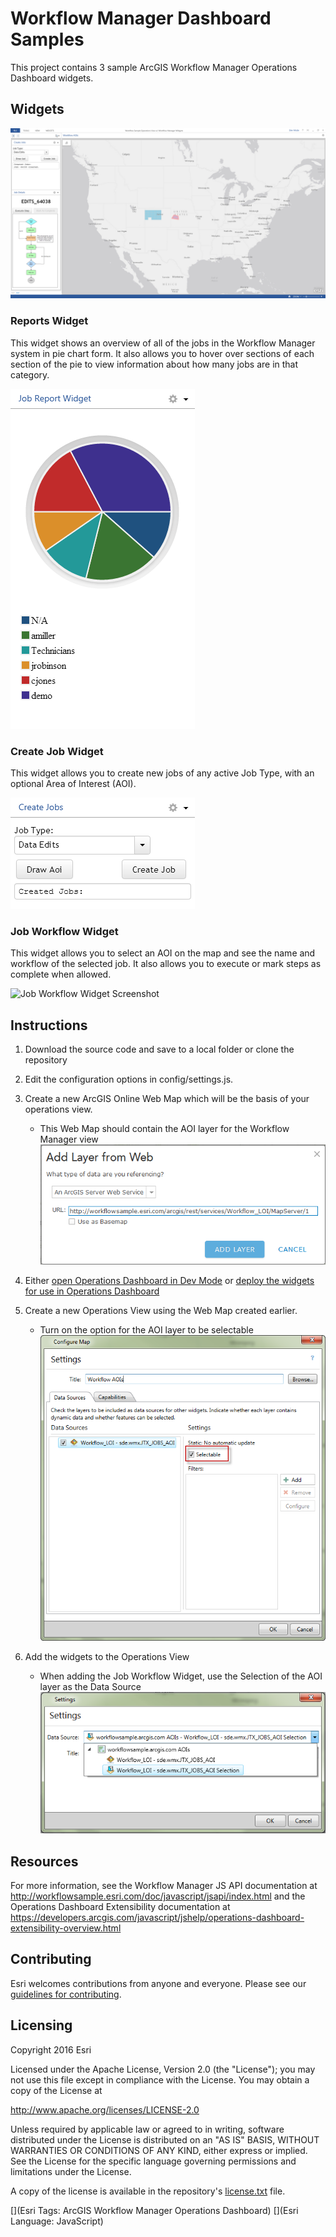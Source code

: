 # Workflow Manager Dashboard Samples

This project contains 3 sample ArcGIS Workflow Manager Operations Dashboard widgets.

Widgets
-------

![Operations Dashboard Screenshot](doc/screenshots/OperationsDashboard.png)

### Reports Widget

This widget shows an overview of all of the jobs in the Workflow Manager system in pie chart form.
It also allows you to hover over sections of each section of the pie to view information about how many jobs are in that category.

![Reports Widget Screenshot](/doc/screenshots/ReportWidget.png)

### Create Job Widget

This widget allows you to create new jobs of any active Job Type, with an optional Area of Interest (AOI).

![Create Job Widget Screenshot](/doc/screenshots/CreateJobWidget.png)

### Job Workflow Widget

This widget allows you to select an AOI on the map and see the name and workflow of the selected job.
It also allows you to execute or mark steps as complete when allowed.

![Job Workflow Widget Screenshot](/docs/screenshots/JobWorkflowWidget.png)

Instructions
------------

1. Download the source code and save to a local folder or clone the repository
2. Edit the configuration options in config/settings.js.
3. Create a new ArcGIS Online Web Map which will be the basis of your operations view.
    * This Web Map should contain the AOI layer for the Workflow Manager view
    ![Add Layer Screenshot](/doc/screenshots/AddLayer.png)

4.  Either
[open Operations Dashboard in Dev Mode](https://developers.arcgis.com/javascript/jshelp/operations-dashboard-extensibility-test-debug.html)
or [deploy the widgets for use in Operations Dashboard](https://developers.arcgis.com/javascript/jshelp/operations-dashboard-extensibility-deploy-overview.html)
5. Create a new Operations View using the Web Map created earlier.
    * Turn on the option for the AOI layer to be selectable
![Selectable Option](/doc/screenshots/ConfigureMap.png)
6. Add the widgets to the Operations View
    * When adding the Job Workflow Widget, use the Selection of the AOI layer as the Data Source
![Configuring Job Workflow Widget](/doc/screenshots/ConfigureJobWorkflowWidget.png)


Resources
---------

For more information, see the Workflow Manager JS API documentation at
<http://workflowsample.esri.com/doc/javascript/jsapi/index.html>
and the Operations Dashboard Extensibility documentation at
<https://developers.arcgis.com/javascript/jshelp/operations-dashboard-extensibility-overview.html>

Contributing
------------

Esri welcomes contributions from anyone and everyone. Please see our [guidelines for contributing](https://github.com/esri/contributing).

Licensing
---------
Copyright 2016 Esri

Licensed under the Apache License, Version 2.0 (the "License");
you may not use this file except in compliance with the License.
You may obtain a copy of the License at

   http://www.apache.org/licenses/LICENSE-2.0

Unless required by applicable law or agreed to in writing, software
distributed under the License is distributed on an "AS IS" BASIS,
WITHOUT WARRANTIES OR CONDITIONS OF ANY KIND, either express or implied.
See the License for the specific language governing permissions and
limitations under the License.

A copy of the license is available in the repository's [license.txt]( https://raw.github.com/Esri/workflowmanager-dashboard-samples/master/license.txt) file.

[](Esri Tags: ArcGIS Workflow Manager Operations Dashboard)
[](Esri Language: JavaScript)